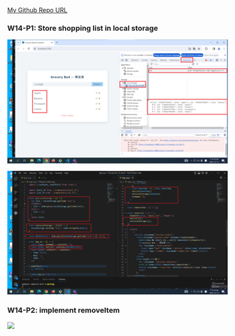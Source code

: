 [My Github Repo URL](https://github.com/CHEN211410674/1121-wp1-demo-211410674.git)

### W14-P1: Store shopping list in local storage

![](w14-p1-1.png)

![](w14-p1-2.png)

### W14-P2: implement removeItem

![](w14-p2.png)

